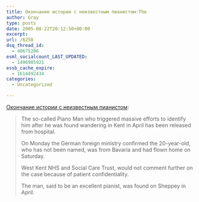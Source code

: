```yaml
---
title: Окончание истории с неизвестным пианистом:The
author: Gray
type: posts
date: 2005-08-22T20:12:50+00:00
excerpt:
url: /6258
dsq_thread_id:
  - 40675206
esml_socialcount_LAST_UPDATED:
  - 1496905921
essb_cache_expire:
  - 1614492434
categories:
  - Uncategorized

---
```








<a href="http://news.bbc.co.uk/1/hi/england/kent/4172662.stm" target="_blank">Окончание истории с неизвестным пианистом</a>:

> The so-called Piano Man who triggered massive efforts to identify him after he was found wandering in Kent in April has been released from hospital.
> 
> On Monday the German foreign ministry confirmed the 20-year-old, who has not been named, was from Bavaria and had flown home on Saturday.
> 
> West Kent NHS and Social Care Trust, would not comment further on the case because of patient confidentiality.
> 
> The man, said to be an excellent pianist, was found on Sheppey in April.